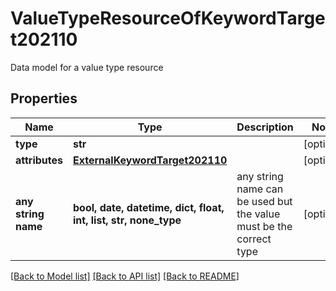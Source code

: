 # ValueTypeResourceOfKeywordTarget202110

Data model for a value type resource

## Properties
Name | Type | Description | Notes
------------ | ------------- | ------------- | -------------
**type** | **str** |  | [optional] 
**attributes** | [**ExternalKeywordTarget202110**](ExternalKeywordTarget202110.md) |  | [optional] 
**any string name** | **bool, date, datetime, dict, float, int, list, str, none_type** | any string name can be used but the value must be the correct type | [optional]

[[Back to Model list]](../README.md#documentation-for-models) [[Back to API list]](../README.md#documentation-for-api-endpoints) [[Back to README]](../README.md)


